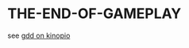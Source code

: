 # THE-END-OF-GAMEPLAY

see [gdd on kinopio](https://kinopio.club/the-end-of-gameplay-sYujp9sg_XEzeCkob2DNV)
